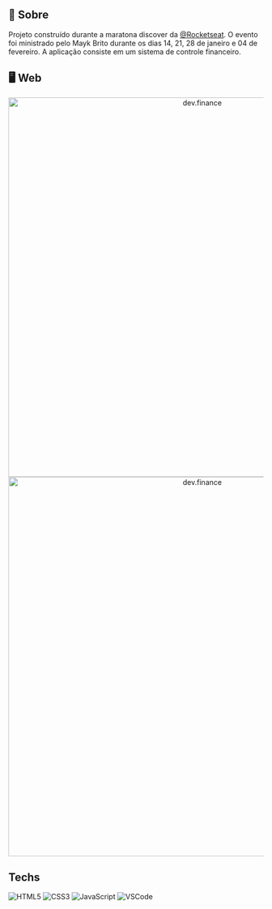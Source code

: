 ## :mag_right: Sobre

<p>
  Projeto construído durante a maratona discover da <a href="https://rocketseat.com.br">@Rocketseat</a>.
  O evento foi ministrado pelo Mayk Brito durante os dias 14, 21, 28 de janeiro e 04 de fevereiro.
  A aplicação consiste em um sistema de controle financeiro.
</p>

## :desktop_computer: Web
<p align="center" >
  <img src="https://github.com/gracyaneoliveira/maratona-discover-ed-1/blob/main/assets/screen-web.png" alt="dev.finance" width="750px"><br />
  <img src="https://github.com/gracyaneoliveira/maratona-discover-ed-1/blob/main/assets/screen-modal.png" alt="dev.finance" width="750px"><br />
</p>


## Techs

![HTML5](https://img.shields.io/badge/-HTML5-E34F26?style=flat-square&logo=html5&logoColor=white)
![CSS3](https://img.shields.io/badge/-CSS3-549FDE?style=flat-square&logo=css3&logoColor=white)
![JavaScript](https://img.shields.io/badge/-JavaScript-F7B93E?style=flat-square&logo=javascript&logoColor=fff)
![VSCode](https://img.shields.io/badge/-VSCode-0085D1?style=flat-square&logo=visual-studio-code&logoColor=white)

